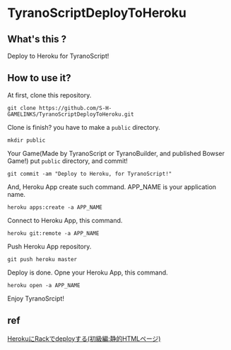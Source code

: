 # TyranoScriptDeployToHeroku
## What's this ?

Deploy to Heroku for TyranoScript!

## How to use it?

At first, clone this repository.

```
git clone https://github.com/S-H-GAMELINKS/TyranoScriptDeployToHeroku.git
```

Clone is finish? you have to make a `public` directory.

```
mkdir public
```

Your Game(Made by TyranoScript or TyranoBuilder, and published Bowser Game!) put `public` directory, and commit!

```
git commit -am "Deploy to Heroku, for TyranoScript!"
```


And, Heroku App create such command. APP_NAME is your application name.

```
heroku apps:create -a APP_NAME
```

Connect to Heroku App, this command.

```
heroku git:remote -a APP_NAME
```

Push Heroku App repository.

```
git push heroku master
```

Deploy is done. Opne your Heroku App, this command.

```
heroku open -a APP_NAME
```

Enjoy TyranoSrcipt!

## ref

[HerokuにRackでdeployする(初級編:静的HTMLページ)](https://qiita.com/higuma/items/9baac9e97eeb862ef64e)
